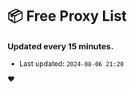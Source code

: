 # :package: Free Proxy List
### Updated every 15 minutes.

- Last updated: `2024-08-06 21:20`

:heart:
